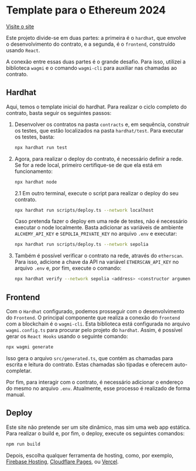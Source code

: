 # Template para o Ethereum 2024

[Visite o site](https://esquenta-eth-samba.pages.dev/)

Este projeto divide-se em duas partes: a primeira é o `hardhat`, que envolve o desenvolvimento do contrato, e a segunda, é o `frontend`, construído usando `React`.

A conexão entre essas duas partes é o grande desafio. Para isso, utilizei a biblioteca `wagmi` e o comando `wagmi-cli` para auxiliar nas chamadas ao contrato.

## Hardhat

Aqui, temos o template inicial do hardhat. Para realizar o ciclo completo do contrato, basta seguir os seguintes passos:

1. Desenvolver os contratos na pasta `contracts` e, em sequência, construir os testes, que estão localizados na pasta `hardhat/test`. Para executar os testes, basta:

   ```bash
   npx hardhat run test
   ```

2. Agora, para realizar o deploy do contrato, é necessário definir a rede. Se for a rede local, primeiro certifique-se de que ela está em funcionamento:

   ```bash
   npx hardhat node
   ```

   2.1 Em outro terminal, execute o script para realizar o deploy do seu contrato.

   ```bash
   npx hardhat run scripts/deploy.ts --network localhost
   ```

   Caso pretenda fazer o deploy em uma rede de testes, não é necessário executar o node localmente. Basta adicionar as variáveis de ambiente `ALCHEMY_API_KEY` e `SEPOLIA_PRIVATE_KEY` no arquivo `.env` e executar:

   ```bash
   npx hardhat run scripts/deploy.ts --network sepolia
   ```

3. Também é possível verificar o contrato na rede, através do `etherscan`. Para isso, adicione a chave da API na variável `ETHERSCAN_API_KEY` no arquivo `.env` e, por fim, execute o comando:

   ```bash
   npx hardhat verify --network sepolia <address> <constructor arguments>
   ```

## Frontend

Com o `Hardhat` configurado, podemos prosseguir com o desenvolvimento do `Frontend`. O principal componente que realiza a conexão do `frontend` com a blockchain é o `wagmi-cli`. Esta biblioteca está configurada no arquivo `wagmi.config.ts` para procurar pelo projeto do `hardhat`. Assim, é possível gerar os `React Hooks` usando o seguinte comando:

```bash
npx wagmi generate
```

Isso gera o arquivo `src/generated.ts`, que contém as chamadas para escrita e leitura do contrato. Estas chamadas são tipadas e oferecem auto-completar.

Por fim, para interagir com o contrato, é necessário adicionar o endereço do mesmo no arquivo `.env`. Atualmente, esse processo é realizado de forma manual.

## Deploy

Este site não pretende ser um site dinâmico, mas sim uma web app estática. Para realizar o build e, por fim, o deploy, execute os seguintes comandos:

```bash
npm run build
```

Depois, escolha qualquer ferramenta de hosting, como, por exemplo, [Firebase Hosting](https://firebase.google.com/docs/hosting), [Cloudflare Pages](https://pages.cloudflare.com/), ou [Vercel](https://vercel.com).

